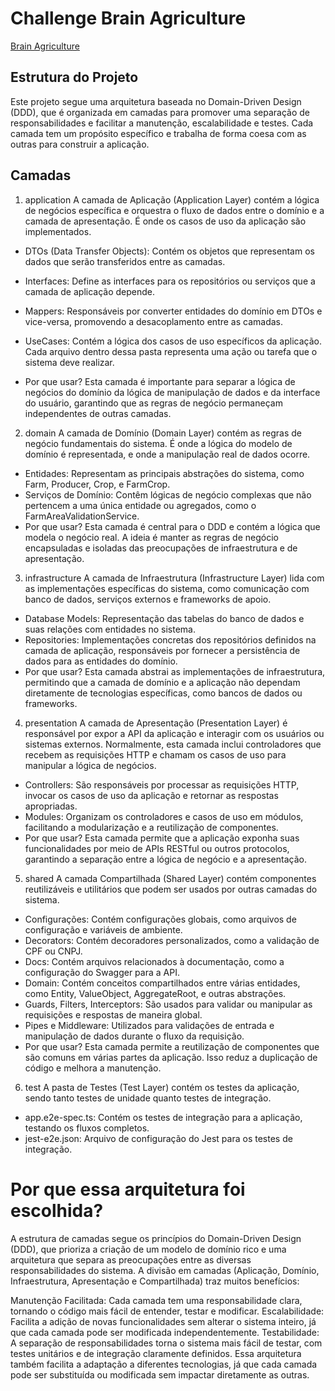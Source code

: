 # Challenge Brain Agriculture

[Brain Agriculture](./architecture.md)

## Estrutura do Projeto

Este projeto segue uma arquitetura baseada no Domain-Driven Design (DDD), que é organizada em camadas para promover uma separação de responsabilidades e facilitar a manutenção, escalabilidade e testes. Cada camada tem um propósito específico e trabalha de forma coesa com as outras para construir a aplicação.

## Camadas

1. application
   A camada de Aplicação (Application Layer) contém a lógica de negócios específica e orquestra o fluxo de dados entre o domínio e a camada de apresentação. É onde os casos de uso da aplicação são implementados.

- DTOs (Data Transfer Objects): Contém os objetos que representam os dados que serão transferidos entre as camadas.
- Interfaces: Define as interfaces para os repositórios ou serviços que a camada de aplicação depende.
- Mappers: Responsáveis por converter entidades do domínio em DTOs e vice-versa, promovendo a desacoplamento entre as camadas.
- UseCases: Contém a lógica dos casos de uso específicos da aplicação. Cada arquivo dentro dessa pasta representa uma ação ou tarefa que o sistema deve realizar.

- Por que usar? Esta camada é importante para separar a lógica de negócios do domínio da lógica de manipulação de dados e da interface do usuário, garantindo que as regras de negócio permaneçam independentes de outras camadas.

2. domain
   A camada de Domínio (Domain Layer) contém as regras de negócio fundamentais do sistema. É onde a lógica do modelo de domínio é representada, e onde a manipulação real de dados ocorre.

- Entidades: Representam as principais abstrações do sistema, como Farm, Producer, Crop, e FarmCrop.
- Serviços de Domínio: Contêm lógicas de negócio complexas que não pertencem a uma única entidade ou agregados, como o FarmAreaValidationService.
- Por que usar? Esta camada é central para o DDD e contém a lógica que modela o negócio real. A ideia é manter as regras de negócio encapsuladas e isoladas das preocupações de infraestrutura e de apresentação.

3. infrastructure
   A camada de Infraestrutura (Infrastructure Layer) lida com as implementações específicas do sistema, como comunicação com banco de dados, serviços externos e frameworks de apoio.

- Database Models: Representação das tabelas do banco de dados e suas relações com entidades no sistema.
- Repositories: Implementações concretas dos repositórios definidos na camada de aplicação, responsáveis por fornecer a persistência de dados para as entidades do domínio.
- Por que usar? Esta camada abstrai as implementações de infraestrutura, permitindo que a camada de domínio e a aplicação não dependam diretamente de tecnologias específicas, como bancos de dados ou frameworks.

4. presentation
   A camada de Apresentação (Presentation Layer) é responsável por expor a API da aplicação e interagir com os usuários ou sistemas externos. Normalmente, esta camada inclui controladores que recebem as requisições HTTP e chamam os casos de uso para manipular a lógica de negócios.

- Controllers: São responsáveis por processar as requisições HTTP, invocar os casos de uso da aplicação e retornar as respostas apropriadas.
- Modules: Organizam os controladores e casos de uso em módulos, facilitando a modularização e a reutilização de componentes.
- Por que usar? Esta camada permite que a aplicação exponha suas funcionalidades por meio de APIs RESTful ou outros protocolos, garantindo a separação entre a lógica de negócio e a apresentação.

5. shared
   A camada Compartilhada (Shared Layer) contém componentes reutilizáveis e utilitários que podem ser usados por outras camadas do sistema.

- Configurações: Contém configurações globais, como arquivos de configuração e variáveis de ambiente.
- Decorators: Contém decoradores personalizados, como a validação de CPF ou CNPJ.
- Docs: Contém arquivos relacionados à documentação, como a configuração do Swagger para a API.
- Domain: Contém conceitos compartilhados entre várias entidades, como Entity, ValueObject, AggregateRoot, e outras abstrações.
- Guards, Filters, Interceptors: São usados para validar ou manipular as requisições e respostas de maneira global.
- Pipes e Middleware: Utilizados para validações de entrada e manipulação de dados durante o fluxo da requisição.
- Por que usar? Esta camada permite a reutilização de componentes que são comuns em várias partes da aplicação. Isso reduz a duplicação de código e melhora a manutenção.

6. test
   A pasta de Testes (Test Layer) contém os testes da aplicação, sendo tanto testes de unidade quanto testes de integração.

- app.e2e-spec.ts: Contém os testes de integração para a aplicação, testando os fluxos completos.
- jest-e2e.json: Arquivo de configuração do Jest para os testes de integração.

# Por que essa arquitetura foi escolhida?

A estrutura de camadas segue os princípios do Domain-Driven Design (DDD), que prioriza a criação de um modelo de domínio rico e uma arquitetura que separa as preocupações entre as diversas responsabilidades do sistema. A divisão em camadas (Aplicação, Domínio, Infraestrutura, Apresentação e Compartilhada) traz muitos benefícios:

Manutenção Facilitada: Cada camada tem uma responsabilidade clara, tornando o código mais fácil de entender, testar e modificar.
Escalabilidade: Facilita a adição de novas funcionalidades sem alterar o sistema inteiro, já que cada camada pode ser modificada independentemente.
Testabilidade: A separação de responsabilidades torna o sistema mais fácil de testar, com testes unitários e de integração claramente definidos.
Essa arquitetura também facilita a adaptação a diferentes tecnologias, já que cada camada pode ser substituída ou modificada sem impactar diretamente as outras.
